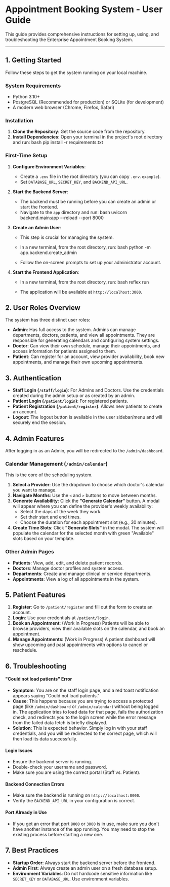 # Appointment Booking System - User Guide

This guide provides comprehensive instructions for setting up, using, and troubleshooting the Enterprise Appointment Booking System.

---

## 1. Getting Started

Follow these steps to get the system running on your local machine.

### System Requirements
- Python 3.10+
- PostgreSQL (Recommended for production) or SQLite (for development)
- A modern web browser (Chrome, Firefox, Safari)

### Installation
1.  **Clone the Repository**: Get the source code from the repository.
2.  **Install Dependencies**: Open your terminal in the project's root directory and run:
    bash
    pip install -r requirements.txt
    

### First-Time Setup

1.  **Configure Environment Variables**:
    -   Create a `.env` file in the root directory (you can copy `.env.example`).
    -   Set `DATABASE_URL`, `SECRET_KEY`, and `BACKEND_API_URL`.

2.  **Start the Backend Server**:
    -   The backend must be running before you can create an admin or start the frontend.
    -   Navigate to the `app` directory and run:
        bash
        uvicorn backend.main:app --reload --port 8000
        

3.  **Create an Admin User**:
    -   This step is crucial for managing the system.
    -   In a new terminal, from the root directory, run:
        bash
        python -m app.backend.create_admin
        
    -   Follow the on-screen prompts to set up your administrator account.

4.  **Start the Frontend Application**:
    -   In a new terminal, from the root directory, run:
        bash
        reflex run
        
    -   The application will be available at `http://localhost:3000`.

## 2. User Roles Overview

The system has three distinct user roles:

-   **Admin**: Has full access to the system. Admins can manage departments, doctors, patients, and view all appointments. They are responsible for generating calendars and configuring system settings.
-   **Doctor**: Can view their own schedule, manage their appointments, and access information for patients assigned to them.
-   **Patient**: Can register for an account, view provider availability, book new appointments, and manage their own upcoming appointments.

## 3. Authentication

-   **Staff Login (`/staff/login`)**: For Admins and Doctors. Use the credentials created during the admin setup or as created by an admin.
-   **Patient Login (`/patient/login`)**: For registered patients.
-   **Patient Registration (`/patient/register`)**: Allows new patients to create an account.
-   **Logout**: The logout button is available in the user sidebar/menu and will securely end the session.

## 4. Admin Features

After logging in as an Admin, you will be redirected to the `/admin/dashboard`.

### Calendar Management (`/admin/calendar`)
This is the core of the scheduling system.

1.  **Select a Provider**: Use the dropdown to choose which doctor's calendar you want to manage.
2.  **Navigate Months**: Use the `<` and `>` buttons to move between months.
3.  **Generate Availability**: Click the **"Generate Calendar"** button. A modal will appear where you can define the provider's weekly availability:
    -   Select the days of the week they work.
    -   Set their start and end times.
    -   Choose the duration for each appointment slot (e.g., 30 minutes).
4.  **Create Time Slots**: Click **"Generate Slots"** in the modal. The system will populate the calendar for the selected month with green "Available" slots based on your template.

### Other Admin Pages
-   **Patients**: View, add, edit, and delete patient records.
-   **Doctors**: Manage doctor profiles and system access.
-   **Departments**: Create and manage clinical or service departments.
-   **Appointments**: View a log of all appointments in the system.

## 5. Patient Features

1.  **Register**: Go to `/patient/register` and fill out the form to create an account.
2.  **Login**: Use your credentials at `/patient/login`.
3.  **Book an Appointment**: (Work in Progress) Patients will be able to browse providers, view their available slots on the calendar, and book an appointment.
4.  **Manage Appointments**: (Work in Progress) A patient dashboard will show upcoming and past appointments with options to cancel or reschedule.

## 6. Troubleshooting

#### "Could not load patients" Error

-   **Symptom**: You are on the staff login page, and a red toast notification appears saying "Could not load patients."
-   **Cause**: This happens because you are trying to access a protected page (like `/admin/dashboard` or `/admin/calendar`) without being logged in. The application tries to load data for that page, fails the authorization check, and redirects you to the login screen while the error message from the failed data fetch is briefly displayed.
-   **Solution**: This is expected behavior. Simply log in with your staff credentials, and you will be redirected to the correct page, which will then load its data successfully.

#### Login Issues
-   Ensure the backend server is running.
-   Double-check your username and password.
-   Make sure you are using the correct portal (Staff vs. Patient).

#### Backend Connection Errors
-   Make sure the backend is running on `http://localhost:8000`.
-   Verify the `BACKEND_API_URL` in your configuration is correct.

#### Port Already in Use
-   If you get an error that port `8000` or `3000` is in use, make sure you don't have another instance of the app running. You may need to stop the existing process before starting a new one.

## 7. Best Practices

-   **Startup Order**: Always start the backend server before the frontend.
-   **Admin First**: Always create an admin user on a fresh database setup.
-   **Environment Variables**: Do not hardcode sensitive information like `SECRET_KEY` or `DATABASE_URL`. Use environment variables.
